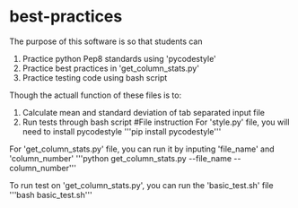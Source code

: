 # best-practices
The purpose of this software is so that students can
1. Practice python Pep8 standards using 'pycodestyle'
2. Practice best practices in 'get_column_stats.py'
3. Practice testing code using bash script

Though the actuall function of these files is to:
1. Calculate mean and standard deviation of tab separated input file
2. Run tests through bash script
#File instruction
For 'style.py' file, you will need to install pycodestyle
'''pip install pycodestyle'''

For 'get_column_stats.py' file, you can run it by inputing 'file_name' and 'column_number'
'''python get_column_stats.py --file_name --column_number'''

To run test on 'get_column_stats.py', you can run the 'basic_test.sh' file
'''bash basic_test.sh'''

